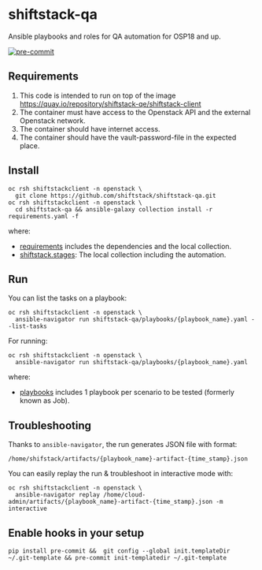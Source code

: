 # shiftstack-qa
Ansible playbooks and roles for QA automation for OSP18 and up.

[![pre-commit](https://img.shields.io/badge/pre--commit-enabled-brightgreen?logo=pre-commit)](https://github.com/pre-commit/pre-commit)

## Requirements
1. This code is intended to run on top of the image https://quay.io/repository/shiftstack-qe/shiftstack-client
2. The container must have access to the Openstack API and the external Openstack network.
3. The container should have internet access.
4. The container should have the vault-password-file in the expected place.

## Install
```
oc rsh shiftstackclient -n openstack \
  git clone https://github.com/shiftstack/shiftstack-qa.git
oc rsh shiftstackclient -n openstack \
  cd shiftstack-qa && ansible-galaxy collection install -r requirements.yaml -f
```
where:
- [requirements](./requirements.yaml) includes the dependencies and the local collection.
- [shiftstack.stages](./collection/stages): The local collection including the automation.

## Run
You can list the tasks on a playbook:
```
oc rsh shiftstackclient -n openstack \
  ansible-navigator run shiftstack-qa/playbooks/{playbook_name}.yaml --list-tasks
```

For running:
```
oc rsh shiftstackclient -n openstack \
  ansible-navigator run shiftstack-qa/playbooks/{playbook_name}.yaml
```

where:
- [playbooks](./playbooks) includes 1 playbook per scenario to be tested (formerly known as Job).

## Troubleshooting
Thanks to ``ansible-navigator``, the run generates JSON file with format:
```
/home/shifstack/artifacts/{playbook_name}-artifact-{time_stamp}.json
```
You can easily replay the run & troubleshoot in interactive mode with:
```
oc rsh shiftstackclient -n openstack \
  ansible-navigator replay /home/cloud-admin/artifacts/{playbook_name}-artifact-{time_stamp}.json -m interactive
```

## Enable hooks in your setup

```
pip install pre-commit &&  git config --global init.templateDir ~/.git-template && pre-commit init-templatedir ~/.git-template
```
